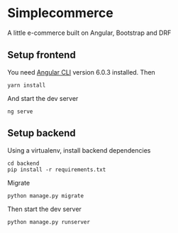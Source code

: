 # Simplecommerce

A little e-commerce built on Angular, Bootstrap and DRF

## Setup frontend

You need [Angular CLI](https://github.com/angular/angular-cli) version 6.0.3 installed. Then

    yarn install

And start the dev server

    ng serve

## Setup backend

Using a virtualenv, install backend dependencies

    cd backend
    pip install -r requirements.txt

Migrate

    python manage.py migrate

Then start the dev server

    python manage.py runserver

